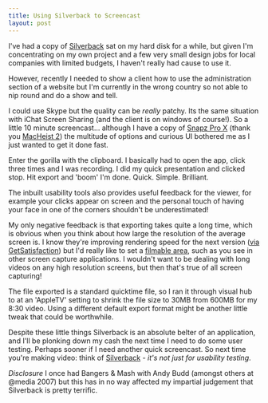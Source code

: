 ```yaml
---
title: Using Silverback to Screencast
layout: post
---
```


I've had a copy of [Silverback](http://silverbackapp.com) sat on my hard disk for a while, but given I'm concentrating on my own project and a few very small design jobs for local companies with limited budgets, I haven't really had cause to use it.

However, recently I needed to show a client how to use the administration section of a website but I'm currently in the wrong country so not able to nip round and do a show and tell.

I could use Skype but the quality can be _really_ patchy. Its the same situation with iChat Screen Sharing (and the client is on windows of course!). So a little 10 minute screencast... although I have a copy of [Snapz Pro X](http://www.ambrosiasw.com/utilities/snapzprox/) (thank you [MacHeist 2](http://macheist.com)) the multitude of options and curious UI bothered me as I just wanted to get it done fast.

Enter the gorilla with the clipboard. I basically had to open the app, click three times and I was recording. I did my quick presentation and clicked stop. Hit export and 'boom' I'm done. Quick. Simple. Brilliant.

The inbuilt usability tools also provides useful feedback for the viewer, for example your clicks appear on screen and the personal touch of having your face in one of the corners shouldn't be underestimated!

My only negative feedback is that exporting takes quite a long time, which is obvious when you think about how large the resolution of the average screen is. I know they're improving rendering speed for the next version ([via GetSatisfaction](http://getsatisfaction.com/clearleft/topics/painfully_slow_render_time)) but I'd really like to set a [filmable area](http://getsatisfaction.com/clearleft/topics/restrict_screen_capture_area_to_specified_window_area), such as you see in other screen capture applications. I wouldn't want to be dealing with long videos on any high resolution screens, but then that's true of all screen capturing!

The file exported is a standard quicktime file, so I ran it through visual hub to at an 'AppleTV' setting to shrink the file size to 30MB from 600MB for my 8:30 video. Using a different default export format might be another little tweak that could be worthwhile.

Despite these little things Silverback is an absolute belter of an application, and I'll be plonking down my cash the next time I need to do some user testing. Perhaps sooner if I need another quick screencast. So next time you're making video: think of [Silverback](http://silverbackapp.com) - *it's not just for usability testing*.

*Disclosure* I once had Bangers & Mash with Andy Budd (amongst others at @media 2007) but this has in no way affected my impartial judgement that Silverback is pretty terrific.